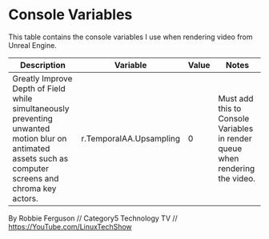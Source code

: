 # Console Variables
This table contains the console variables I use when rendering video from Unreal Engine.

Description | Variable | Value | Notes
--- | --- | --- | ---
Greatly Improve Depth of Field while simultaneously preventing unwanted motion blur on antimated assets such as computer screens and chroma key actors. | r.TemporalAA.Upsampling | 0 | Must add this to Console Variables in render queue when rendering the video.

By Robbie Ferguson
// Category5 Technology TV
// https://YouTube.com/LinuxTechShow
